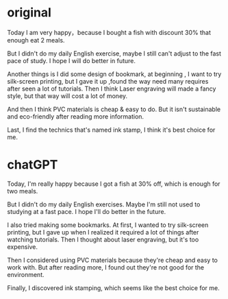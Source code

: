 # original

Today I am very happy，because I bought a fish with discount 30% that enough eat 2 meals.

But I didn't do my daily English exercise, maybe I still can't adjust to the fast pace of study. I hope I will do better in future.

Another things is I did some design of bookmark, at beginning , I want to try silk-screen printing, but I gave it up ,found the way need many requires after seen a lot of tutorials. Then I think Laser engraving will made a fancy style, but that way will cost a lot of money.

And then I think PVC materials is cheap & easy to do. But it isn't sustainable and eco-friendly after reading more information.

Last, I find the technics that's named ink stamp, I think it's best choice for me.



# chatGPT 

Today, I'm really happy because I got a fish at 30% off, which is enough for two meals.

But I didn't do my daily English exercises. Maybe I'm still not used to studying at a fast pace. I hope I'll do better in the future.

I also tried making some bookmarks. At first, I wanted to try silk-screen printing, but I gave up when I realized it required a lot of things after watching tutorials. Then I thought about laser engraving, but it's too expensive.

Then I considered using PVC materials because they're cheap and easy to work with. But after reading more, I found out they're not good for the environment.

Finally, I discovered ink stamping, which seems like the best choice for me.

